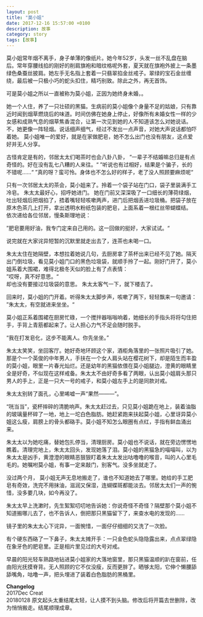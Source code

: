 ```yaml
---
layout: post
title: "莫小姐"
date: 2017-12-16 15:57:00 +0100
description: 故事
category: story
tags: [故事]
---
```


莫小姐常年烟不离手，身子单薄的像纸片。她今年52岁，头发一丝不乱盘在脑后。常年穿腰线掐的刚好的削肩旗袍和暗纹格呢外套，夏天就在旗袍外披上一条墨绿色桑蚕丝披肩。她左手无名指上套着一只翡翠掐金丝戒子。翠绿的宝石金丝缠绕，最后被一只极小巧的蛇头扣住，精巧别致。除此之外，再无首饰。  

可是莫小姐之所以一直被称为莫小姐，正因为她终身未婚，。

她一个人住，养了一只壮硕的黑猫。生病前的莫小姐像个身量不足的姑娘，只有靠近时闻到烟草燃烧后的味道。时间仿佛在她身上停止，好像所有未婚女性一样的少女感和成熟气息的烟草焦香混合，让第一次见到她的人不知道该怎么对她说话。不，她更像一阵轻烟。说话细声细气，经过不发出一点声音，对她大声说话都怕吓着她。 莫小姐唯一的爱好，就是在家做肥皂，她不怎么出门也没有朋友，这点爱好并无人分享。

古怪肯定是有的，邻居太太们喝茶时也会八卦八卦，
”一辈子不结婚嘛总归是有点奇怪的。好在没有乱七八糟的人来往。“ ”听说也有过相好，结果是个骗子，长的不错呢……“ ”真的呀？蛮可怜。身体也不怎么好的样子，老了没人照顾要麻烦呢“

只有一次邻居太太的茶会，莫小姐来了。拎着一个袋子站在门口，袋子里装满手工冷皂。 朱太太最好心，招呼她进门。 她在门前又深深吸了一口细长的薄荷绿烟，吐出轻烟后把烟掐了，捂着嘴轻轻咳嗽两声，进门后把烟丢进垃圾桶。把袋子放在原木色茶几上打开，拿出透明水粉纸包装的肥皂，上面系着一根红丝带蝴蝶结。 依次递给各位邻居，慢条斯理地说：

”肥皂要用好油，我专门定来自己用的。这一回做的挺好，大家试试。“

说完就在大家诧异短暂的沉默里就走出去了，连茶也未喝一口。

朱太太住在她隔壁，本想拉着她说几句，去厨房拿了茶杯出来已经不见了她。隔天出门倒垃圾，看见莫小姐门口的黑色垃圾袋，就顺手拎了一起。刚好门开了，莫小姐系着大围裙，难得北极冬天似的脸上有了点表情：   
 ”哎呀，真不好意思。“   
却也没有要接过垃圾袋的意思。 朱太太客气一下，就下楼去了。

回来时，莫小姐的门开着。听得朱太太脚步声，咳嗽了两下，轻轻飘来一句邀请：  
 ”朱太太，有空就进来坐坐。“     

莫小姐正系着围裙在厨房忙碌，一个搅拌器嗡嗡响着，她细长的手指头将将勾住把手，手背上青筋都起来了。让人担心力气不足会随时脱手。

“我在打发皂化，这步不能离人。你先坐坐。”

朱太太笑笑，坐回客厅。她好奇地环顾这个家，酒柜角落里的一张照片吸引了她。那是个一个英俊的中年男人，手扶在一个女人肩头站在樱花树下，却是陌生而丰盈的莫小姐，眼里一片春光灿烂。还是幼年的黑猫依偎在莫小姐腿边，澄黄的眼睛里全是好奇，不似现在这样戒备。朱太太不由好奇多看了两眼，认出莫小姐肩头那只男人的手上，正是一只大一号的戒子，和莫小姐左手上的是同款对戒。

朱太太别转了面孔，心里唏嘘一声“果然———”。

“咣当当”，瓷杯摔碎的清脆响声。朱太太赶过去，只见莫小姐跪在地上，装着油脂的玻璃量杯碎了一地，地上一坨白色脂肪。她赶紧跑来扶起莫小姐，心里讶异莫小姐这么瘦，肩膀上的骨头都硌手。莫小姐不知怎么眼圈有点红，手指有鲜血涌出来。

朱太太以为她吃痛，替她包扎停当，清理厨房。莫小姐也不说话，就在旁边愣愣地瞧着。清理完地上，朱太太回头，发现她落了泪。莫小姐的黑猫急的喵喵叫，以为朱太太是凶手，黄澄澄的眼睛恶狠狠盯着朱太太发出咕噜噜的喉音，叫的人心里毛毛的。她嘱咐莫小姐，有事一定来敲门，别客气。没多坐就走了。

没过两个月， 莫小姐无声无息地搬走了，谁也不知道她去了哪里。她给的手工肥皂有奇效，洗完不用抹油，滋润又保湿，连蝴蝶斑都能淡去。邻居太太们一声的惋惜，没多要几块，如今再没了。

朱太太早上洗漱时，先生絮絮叨叨地告诉她：你说奇怪不奇怪？隔壁那个莫小姐不知道搬哪儿去了，也不告诉人，倒把那只黑猫留下了，来查水电的发现的……

镜子里的朱太太心下诧异，一面惋惜，一面仔仔细细的又洗了一次脸。

有个硬东西硌了一下鼻子，朱太太摊开手：一只金色蛇头隐隐露出来，点点翠绿隐在象牙色的肥皂里。正是相片里见过的大号对戒。

早晨的阳光轻车熟路地钻进莫小姐家的大落地窗里，那只黑猫温顺的趴在窗前，任由阳光抚摸脊背。无人照顾的它不仅没瘦，反而更胖了。晒够太阳，它伸个懒腰舔舔嘴角，咕噜一声，把头埋进了装着白色脂肪的黑桶里。

**Changelog**   
2017Dec Creat  
20180128 原文起头太重结尾太轻，让人摸不到头脑。修改后将开篇去世删除，改为悄悄搬走。结尾顺理成章。




